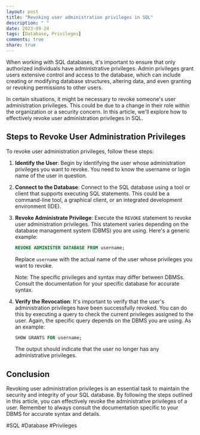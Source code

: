 ```yaml
---
layout: post
title: "Revoking user administration privileges in SQL"
description: " "
date: 2023-09-24
tags: [Database, Privileges]
comments: true
share: true
---
```


When working with SQL databases, it's important to ensure that only authorized individuals have administrative privileges. Admin privileges grant users extensive control and access to the database, which can include creating or modifying database structures, altering data, and even granting or revoking permissions to other users.

In certain situations, it might be necessary to revoke someone's user administration privileges. This could be due to a change in their role within the organization or a security concern. In this article, we'll explore how to effectively revoke user administration privileges in SQL.

## Steps to Revoke User Administration Privileges

To revoke user administration privileges, follow these steps:

1. **Identify the User**: Begin by identifying the user whose administration privileges you want to revoke. You need to know the username or login name of the user in question.

2. **Connect to the Database**: Connect to the SQL database using a tool or client that supports executing SQL statements. This could be a command-line tool, a graphical client, or an integrated development environment (IDE).

3. **Revoke Administrate Privilege**: Execute the `REVOKE` statement to revoke user administration privileges. This statement varies depending on the database management system (DBMS) you are using. Here's a generic example:

   ```sql
   REVOKE ADMINISTER DATABASE FROM username;
   ```

   Replace `username` with the actual name of the user whose privileges you want to revoke.

   Note: The specific privileges and syntax may differ between DBMSs. Consult the documentation for your specific database for accurate syntax.

4. **Verify the Revocation**: It's important to verify that the user's administration privileges have been successfully revoked. You can do this by executing a query to check the current privileges assigned to the user. Again, the specific query depends on the DBMS you are using. As an example:

   ```sql
   SHOW GRANTS FOR username;
   ```

   The output should indicate that the user no longer has any administrative privileges.

## Conclusion

Revoking user administration privileges is an essential task to maintain the security and integrity of your SQL database. By following the steps outlined in this article, you can effectively revoke the administrative privileges of a user. Remember to always consult the documentation specific to your DBMS for accurate syntax and details.

#SQL #Database #Privileges